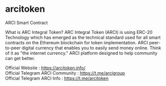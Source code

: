 # arcitoken
ARCI Smart Contract

What is ARC Integral Token?
ARC Integral Token (ARCI) is using ERC-20 Technology which has emerged as the technical standard used for all smart contracts on the Ethereum blockchain for token implementation. ARCI peer-to-peer digital currency that enables you to easily send money online.
Think of it as "the internet currency." ARCI platform designed to help community can get better.

Official Website : https://arcitoken.info/
<br>
Official Telegram ARCI Community : https://t.me/arcigroup
<br>
Official Telegram ARCI Info : https://t.me/arcitoken
